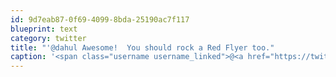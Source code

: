 ```yaml
---
id: 9d7eab87-0f69-4099-8bda-25190ac7f117
blueprint: text
category: twitter
title: "'@dahul Awesome!  You should rock a Red Flyer too."
caption: '<span class="username username_linked">@<a href="https://twitter.com/dahul" title="Darren Hull (dahul)">dahul</a></span> Awesome!  You should rock a Red Flyer too.'
---
```

